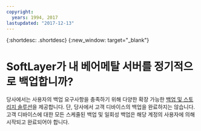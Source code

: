 ```yaml
---
copyright:
  years: 1994, 2017
lastupdated: "2017-12-13"
---
```


{:shortdesc: .shortdesc}
{:new_window: target="_blank"}


# SoftLayer가 내 베어메탈 서버를 정기적으로 백업합니까?

당사에서는 사용자의 백업 요구사항을 충족하기 위해 다양한 확장 가능한 [백업 및 스토리지 솔루션](https://www.softlayer.com/cloud-storage)을 제공합니다. 단, 당사에서 고객 디바이스의 백업을 완료하지는 않습니다. 고객 디바이스에 대한 모든 스케줄된 백업 및 일회성 백업은 해당 계정의 사용자에 의해 시작되고 완료되어야 합니다.

